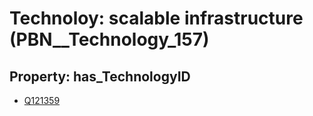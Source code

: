 # Technoloy: __scalable infrastructure__ (PBN__Technology_157)

## Property: has_TechnologyID

* [Q121359](Q121359)

